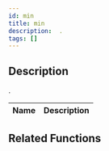 ```yaml
---
id: min
title: min
description:  .
tags: []
---
```


<TagLinks />

## Description

 . 


| Name | Description |
|------|-------------|


## Related Functions



